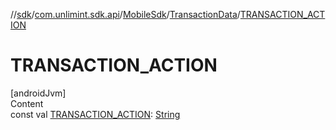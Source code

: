 //[sdk](../../../../index.md)/[com.unlimint.sdk.api](../../index.md)/[MobileSdk](../index.md)/[TransactionData](index.md)/[TRANSACTION_ACTION](-t-r-a-n-s-a-c-t-i-o-n_-a-c-t-i-o-n.md)



# TRANSACTION_ACTION  
[androidJvm]  
Content  
const val [TRANSACTION_ACTION](-t-r-a-n-s-a-c-t-i-o-n_-a-c-t-i-o-n.md): [String](https://kotlinlang.org/api/latest/jvm/stdlib/kotlin/-string/index.html)  



